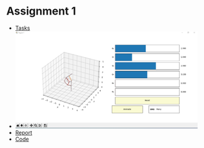 # Assignment 1

* [Tasks](https://drive.google.com/file/d/15hYqWCk86oP9pWQ_P0hz-55puhF17pAN/view?usp=sharing)
* ![image](./interface.png)
* [Report](https://www.mathcha.io/editor/e2X7rurQtZGIV9IpxlXQs3koNO6f99M7grC0Gmz7)
* [Code](./)
